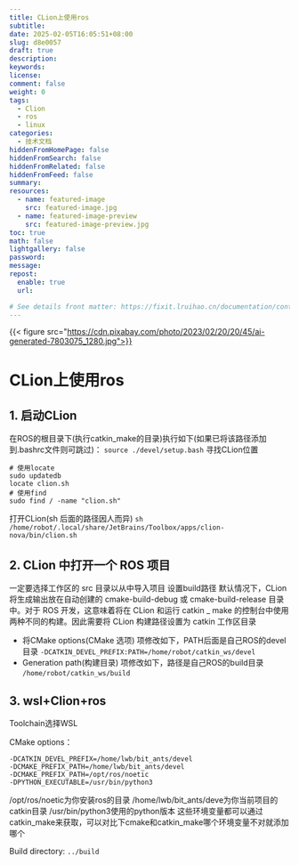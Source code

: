 ```yaml
---
title: CLion上使用ros
subtitle:
date: 2025-02-05T16:05:51+08:00
slug: d8e0057
draft: true
description:
keywords:
license:
comment: false
weight: 0
tags:
  - Clion
  - ros
  - linux
categories:
  - 技术文档
hiddenFromHomePage: false
hiddenFromSearch: false
hiddenFromRelated: false
hiddenFromFeed: false
summary:
resources:
  - name: featured-image
    src: featured-image.jpg
  - name: featured-image-preview
    src: featured-image-preview.jpg
toc: true
math: false
lightgallery: false
password:
message:
repost:
  enable: true
  url:

# See details front matter: https://fixit.lruihao.cn/documentation/content-management/introduction/#front-matter
---
```


<!--more-->
{{< figure src="https://cdn.pixabay.com/photo/2023/02/20/20/45/ai-generated-7803075_1280.jpg">}}
# CLion上使用ros

## 1. 启动CLion

在ROS的根目录下(执行catkin\_make的目录)执行如下(如果已将该路径添加到.bashrc文件则可跳过)：
`source ./devel/setup.bash`
寻找CLion位置

    # 使用locate
    sudo updatedb
    locate clion.sh
    # 使用find
    sudo find / -name "clion.sh"

打开CLion(sh 后面的路径因人而异)
`sh /home/robot/.local/share/JetBrains/Toolbox/apps/clion-nova/bin/clion.sh`

## 2. CLion 中打开一个 ROS 项目

一定要选择工作区的 src 目录以从中导入项目
设置build路径
默认情况下，CLion 将生成输出放在自动创建的 cmake-build-debug 或 cmake-build-release 目录中。对于 ROS 开发，这意味着将在 CLion 和运行 catkin \_ make 的控制台中使用两种不同的构建。因此需要将 CLion 构建路径设置为 catkin 工作区目录

*   将CMake options(CMake 选项) 项修改如下，PATH后面是自己ROS的devel目录
    `-DCATKIN_DEVEL_PREFIX:PATH=/home/robot/catkin_ws/devel`
*   Generation path(构建目录) 项修改如下，路径是自己ROS的build目录
    `/home/robot/catkin_ws/build`

## 3. wsl+Clion+ros

Toolchain选择WSL

CMake options：

    -DCATKIN_DEVEL_PREFIX=/home/lwb/bit_ants/devel 
    -DCMAKE_PREFIX_PATH=/home/lwb/bit_ants/devel 
    -DCMAKE_PREFIX_PATH=/opt/ros/noetic 
    -DPYTHON_EXECUTABLE=/usr/bin/python3

/opt/ros/noetic为你安装ros的目录
/home/lwb/bit\_ants/deve为你当前项目的catkin目录
/usr/bin/python3使用的python版本
这些环境变量都可以通过catkin\_make来获取，可以对比下cmake和catkin\_make哪个环境变量不对就添加哪个

Build directory: `../build`
